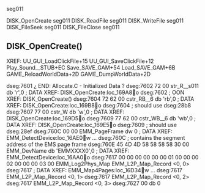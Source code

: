 


seg011


DISK_OpenCreate                                seg011
DISK_ReadFile                                  seg011
DISK_WriteFile                                 seg011
DISK_FileSeek                                  seg011
DISK_FileClose                                 seg011


## DISK_OpenCreate()

XREF:
    UU_GUI_LoadClickFile+15
    UU_GUI_SaveClickFile+12
    Play_Sound__STUB+EC
    Save_SAVE_GAM+54
    Load_SAVE_GAM+6B
    GAME_ReloadWorldData+2D
    GAME_DumpWorldData+2D







dseg:7601                                                 ¿ END: Allocate.C - Initialized Data ?
dseg:7602 72 00                                           str_R__s011 db 'r',0                    ; DATA XREF: DISK_OpenCreate:loc_169A8o
dseg:7602                                                                                         ; OON XREF: DISK_OpenCreate()
dseg:7604 72 62 00                                        cstr_RB__6 db 'rb',0                    ; DATA XREF: DISK_OpenCreate:loc_169B8o
dseg:7604                                                                                         ; should use dseg:28b8
dseg:7607 77 00                                           cstr_W db 'w',0                         ; DATA XREF: DISK_OpenCreate:loc_169D5o
dseg:7609 77 62 00                                        cstr_WB__6 db 'wb',0                    ; DATA XREF: DISK_OpenCreate:loc_169E5o
dseg:7609                                                                                         ; should use dseg:28ef
dseg:760C 00 00                                           EMM_PageFrame dw 0                      ; DATA XREF: EMM_DetectDevice:loc_16AE0w ...
dseg:760C                                                                                         ; contains the segment address of the EMS page frame
dseg:760E 45 4D 4D 58 58 58 58 30 00                      EMM_DevName db 'EMMXXXX0',0             ; DATA XREF: EMM_DetectDevice:loc_16AA0o
dseg:7617 00 00 00 00 00 00 01 00 00 00 02 00 00 00 03 00 EMM_Log2Phys_Map EMM_L2P_Map_Record <0, 0>
dseg:7617                                                                                         ; DATA XREF: EMM_Map4Pages:loc_16D34w ...
dseg:7617                                                 EMM_L2P_Map_Record <0, 1>
dseg:7617                                                 EMM_L2P_Map_Record <0, 2>
dseg:7617                                                 EMM_L2P_Map_Record <0, 3>
dseg:7627 00                                              db    0
